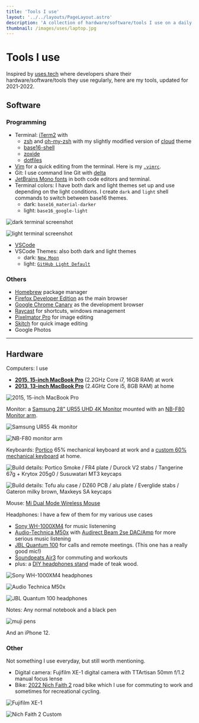 ```yaml
---
title: 'Tools I use'
layout: '../../layouts/PageLayout.astro'
description: 'A collection of hardware/software/tools I use on a daily basis.'
thumbnail: /images/uses/laptop.jpg
---
```


# Tools I use

Inspired by [uses.tech](https://uses.tech) where developers share their
hardware/software/tools they use regularly, here are my tools, updated for 2021-2022.

## Software

### Programming

- Terminal: [iTerm2](https://www.iterm2.com/version3.html) with
  - [zsh](https://www.zsh.org/) and [oh-my-zsh](https://ohmyz.sh/) with my slightly modified version of [cloud](https://github.com/armno/dotfiles/blob/master/cloud-armno.zsh-theme) theme
  - [base16-shell](https://github.com/chriskempson/base16-shell)
  - [zoxide](https://github.com/ajeetdsouza/zoxide)
  - [dotfiles ](https://github.com/armno/dotfiles)
- [Vim](https://www.vim.org/) for a quick editing from the terminal. Here is my [`.vimrc`](https://github.com/armno/dotfiles/blob/master/.vimrc).
- Git: I use command line Git with [delta](https://github.com/dandavison/delta)
- [JetBrains Mono fonts](https://www.jetbrains.com/lp/mono/) in both code editors and terminal.
- Terminal colors: I have both dark and light themes set up and use depending on the light conditions. I create `dark` and `light` shell commands to switch between base16 themes.
  - dark: `base16_material-darker`
  - light: `base16_google-light`

![dark terminal screenshot](/images/uses/dark.png)

![light terminal screenshot](/images/uses/light.png)

- [VSCode](https://code.visualstudio.com/)
- VSCode Themes: also both dark and light themes
  - dark: [`New Moon`](https://taniarascia.github.io/new-moon/)
  - light: [`GitHub Light Default`](https://marketplace.visualstudio.com/items?itemName=GitHub.github-vscode-theme)

### Others

- [Homebrew](https://brew.sh/) package manager
- [Firefox Developer Edition](https://www.mozilla.org/en-US/firefox/developer/) as the main browser
- [Google Chrome Canary](https://www.google.com/chrome/canary) as the development browser
- [Raycast](https://www.raycast.com/) for shortcuts, windows management
- [Pixelmator Pro](https://www.pixelmator.com/pro/) for image editing
- [Skitch](https://evernote.com/products/skitch) for quick image editing
- Google Photos

---

## Hardware

Computers: I use
- [**2015, 15-inch MacBook Pro**](https://support.apple.com/kb/SP719?locale=en_US) (2.2GHz Core i7, 16GB RAM) at work
- [**2013, 13-inch MacBook Pro**](https://support.apple.com/kb/sp691?locale=th_TH) (2.4GHz Core i5, 8GB RAM) at home

![2015, 15-inch MacBook Pro](/images/uses/laptop.jpg)

Monitor: a [Samsung 28" UR55 UHD 4K Monitor](https://www.samsung.com/th/business/monitors/ur55/lu28r550uqexxt/) mounted with an [NB-F80 Monitor arm](https://www.google.com/search?q=nb-f80+monitor+arm).

![Samsung UR55 4k monitor](/images/uses/desk-monitor.jpg)

![NB-F80 monitor arm](/images/uses/nb80-monitor-arm.jpg)

Keyboards: [Portico](https://thekey.company/products/portico-keyboard) 65% mechanical keyboard at work and a [custom 60% mechanical keyboard](https://armno.in.th/2019/05/01/custom-mechanical-keyboard-build-2/) at home.

![Build details: Portico Smoke / FR4 plate / Durock V2 stabs / Tangerine 67g + Krytox 205g0 / Susuwatari MT3 keycaps](/images/uses/portico-keyboard.jpg)

![Build details: Tofu alu case / DZ60 PCB / alu plate / Everglide stabs / Gateron milky brown, Maxkeys SA keycaps](/images/uses/keyboard-tofu-sa-bluegray.jpg)

Mouse: [Mi Dual Mode Wireless Mouse](https://duckduckgo.com/?t=ffab&q=mii+bluetooth+silent+mouse&ia=web)

Headphones: I have a few of them for my various use cases

- [Sony WH-1000XM4](https://www.sony.co.th/en/electronics/headband-headphones/wh-1000xm4) for music listenening
- [Audio-Technica M50x](https://armno.in.th/2015/08/04/audio-technica-ath-m50x/) with [Audirect Beam 2se DAC/Amp](https://www.google.com/search?q=Audirect+Beam+2se+DAC) for more serious music listening
- [JBL Quantum 100](https://th.jbl.com/gaming/QUANTUM100.html) for calls and remote meetings. (This one has a really good mic!)
- [Soundpeats Air3](https://us.soundpeats.com/products/air3) for commuting and workouts
- plus: a [DIY headphones stand](https://armno.wordpress.com/2013/05/09/746-headphone-stand/) made of teak wood.

![Sony WH-1000XM4 headphones](/images/uses/sony-xm4.jpg)

![Audio Technica M50x](/images/uses/headphones.jpg)

![JBL Quantum 100 headphones](/images/uses/jbl-quantum-100.jpg)

Notes: Any normal notebook and a black pen

![muji pens](/images/uses/pens.jpg)

And an iPhone 12.

### Other

Not something I use everyday, but still worth mentioning.

- Digital camera: Fujifilm XE-1 digital camera with TTArtisan 50mm f/1.2 manual focus lense
- Bike: [2022 Nich Faith 2](https://www.nichcycling.com/pages/faith2) road bike which I use for commuting to work and sometimes for recreational cycling.

![Fujifilm XE-1](/images/uses/fuji-xe1.jpg)

![Nich Faith 2 Custom](/images/uses/nich-faith-2-custom-small.jpg)

